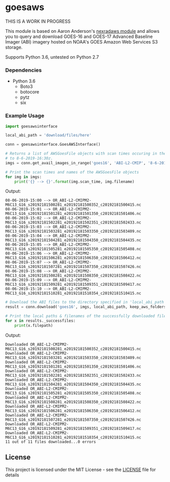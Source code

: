 # goesaws

THIS IS A WORK IN PROGRESS

This module is based on Aaron Anderson's [nexradaws module](https://github.com/aarande/nexradaws) and allows you to query and download GOES-16 and GOES-17 Advanced Baseline Imager (ABI) imagery hosted on NOAA's GOES Amazon Web Services S3 storage. 

Supports Python 3.6, untested on Python 2.7

### Dependencies
* Python 3.6
  * Boto3
  * botocore
  * pytz
  * six
  
### Example Usage
```python
import goesawsinterface

local_abi_path = 'download/files/here'

conn = goesawsinterface.GoesAWSInterface()

# Returns a list of AWSGoesFile objects with scan times occuring in the period of 8-6-2019-15:00z 
# to 8-6-2019-16:30z. 
imgs = conn.get_avail_images_in_range('goes16', 'ABI-L2-CMIP', '8-6-2019-15:00', '8-6-2019-15:10', 'M2', '13')

# Print the scan times and names of the AWSGoesFile objects
for img in imgs:
    print('{} --> {}'.format(img.scan_time, img.filename)
```
Output:
```console
08-06-2019-15:00 --> OR_ABI-L2-CMIPM2-M6C13_G16_s20192181500281_e20192181500352_c20192181500415.nc
08-06-2019-15:01 --> OR_ABI-L2-CMIPM2-M6C13_G16_s20192181501281_e20192181501350_c20192181501406.nc
08-06-2019-15:02 --> OR_ABI-L2-CMIPM2-M6C13_G16_s20192181502281_e20192181502351_c20192181502433.nc
08-06-2019-15:03 --> OR_ABI-L2-CMIPM2-M6C13_G16_s20192181503281_e20192181503350_c20192181503409.nc
08-06-2019-15:04 --> OR_ABI-L2-CMIPM2-M6C13_G16_s20192181504281_e20192181504350_c20192181504435.nc
08-06-2019-15:05 --> OR_ABI-L2-CMIPM2-M6C13_G16_s20192181505281_e20192181505350_c20192181505408.nc
08-06-2019-15:06 --> OR_ABI-L2-CMIPM2-M6C13_G16_s20192181506281_e20192181506350_c20192181506412.nc
08-06-2019-15:07 --> OR_ABI-L2-CMIPM2-M6C13_G16_s20192181507281_e20192181507350_c20192181507426.nc
08-06-2019-15:08 --> OR_ABI-L2-CMIPM2-M6C13_G16_s20192181508281_e20192181508350_c20192181508422.nc
08-06-2019-15:09 --> OR_ABI-L2-CMIPM2-M6C13_G16_s20192181509281_e20192181509351_c20192181509417.nc
08-06-2019-15:10 --> OR_ABI-L2-CMIPM2-M6C13_G16_s20192181510281_e20192181510354_c20192181510415.nc
```

```python
# Download the ABI files to the directory specified in 'local_abi_path'
result = conn.download('goes16', imgs, local_abi_path, keep_aws_folders=False, threads=6)

# Print the local paths & filenames of the successfully downloaded files
for x in results._successfiles:
    print(x.filepath)
```
Output:
```console
Downloaded OR_ABI-L2-CMIPM2-M6C13_G16_s20192181500281_e20192181500352_c20192181500415.nc
Downloaded OR_ABI-L2-CMIPM2-M6C13_G16_s20192181503281_e20192181503350_c20192181503409.nc
Downloaded OR_ABI-L2-CMIPM2-M6C13_G16_s20192181501281_e20192181501350_c20192181501406.nc
Downloaded OR_ABI-L2-CMIPM2-M6C13_G16_s20192181502281_e20192181502351_c20192181502433.nc
Downloaded OR_ABI-L2-CMIPM2-M6C13_G16_s20192181504281_e20192181504350_c20192181504435.nc
Downloaded OR_ABI-L2-CMIPM2-M6C13_G16_s20192181505281_e20192181505350_c20192181505408.nc
Downloaded OR_ABI-L2-CMIPM2-M6C13_G16_s20192181508281_e20192181508350_c20192181508422.nc
Downloaded OR_ABI-L2-CMIPM2-M6C13_G16_s20192181506281_e20192181506350_c20192181506412.nc
Downloaded OR_ABI-L2-CMIPM2-M6C13_G16_s20192181507281_e20192181507350_c20192181507426.nc
Downloaded OR_ABI-L2-CMIPM2-M6C13_G16_s20192181509281_e20192181509351_c20192181509417.nc
Downloaded OR_ABI-L2-CMIPM2-M6C13_G16_s20192181510281_e20192181510354_c20192181510415.nc
11 out of 11 files downloaded...0 errors
```


## License

This project is licensed under the MIT License - see the [LICENSE](LICENSE) file for details
